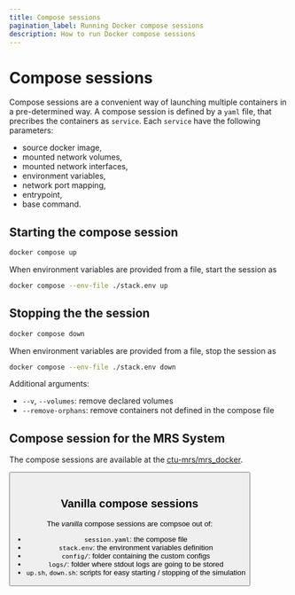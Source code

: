 ```yaml
---
title: Compose sessions
pagination_label: Running Docker compose sessions
description: How to run Docker compose sessions
---
```


# Compose sessions

Compose sessions are a convenient way of launching multiple containers in a pre-determined way.
A compose session is defined by a `yaml` file, that precribes the containers as `service`.
Each `service` have the following parameters:

* source docker image,
* mounted network volumes,
* mounted network interfaces,
* environment variables,
* network port mapping,
* entrypoint,
* base command.

## Starting the compose session

```bash
docker compose up
```

When environment variables are provided from a file, start the session as

```bash
docker compose --env-file ./stack.env up
```

## Stopping the the session

```bash
docker compose down
```

When environment variables are provided from a file, stop the session as

```bash
docker compose --env-file ./stack.env down
```

Additional arguments:
* `--v`, `--volumes`: remove declared volumes
* `--remove-orphans`: remove containers not defined in the compose file

## Compose session for the MRS System

The compose sessions are available at the [ctu-mrs/mrs_docker](https://github.com/ctu-mrs/mrs_docker).

<Button label="🔗 ctu-mrs/mrs_docker repository" link="https://github.com/ctu-mrs/mrs_docker" block /><br />

## Vanilla compose sessions

The _vanilla_ compose sessions are compsoe out of:

* `session.yaml`: the compose file
* `stack.env`: the environment variables definition
* `config/`: folder containing the custom configs
* `logs/`: folder where stdout logs are going to be stored
* `up.sh`, `down.sh`: scripts for easy starting / stopping of the simulation

